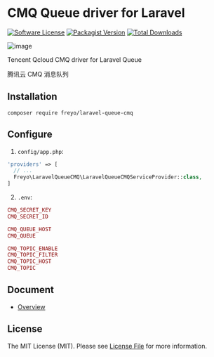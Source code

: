 # CMQ Queue driver for Laravel

[![Software License](https://img.shields.io/badge/license-MIT-brightgreen.svg?style=flat-square)](LICENSE)
[![Packagist Version](https://img.shields.io/packagist/v/freyo/laravel-queue-cmq.svg?style=flat-square)](https://packagist.org/packages/freyo/laravel-queue-cmq)
[![Total Downloads](https://img.shields.io/packagist/dt/freyo/laravel-queue-cmq.svg?style=flat-square)](https://packagist.org/packages/freyo/laravel-queue-cmq)

![image](https://mc.qcloudimg.com/static/img/11e7440091583c474862d471936efe64/MQ-16.svg)

Tencent Qcloud CMQ driver for Laravel Queue

腾讯云 CMQ 消息队列

## Installation

  ```shell
  composer require freyo/laravel-queue-cmq
  ```

## Configure

1. `config/app.php`:

  ```php
  'providers' => [
    // ...
    Freyo\LaravelQueueCMQ\LaravelQueueCMQServiceProvider::class,
  ]
  ```
  
2. `.env`:

  ```php
  CMQ_SECRET_KEY
  CMQ_SECRET_ID
  
  CMQ_QUEUE_HOST
  CMQ_QUEUE
  
  CMQ_TOPIC_ENABLE
  CMQ_TOPIC_FILTER
  CMQ_TOPIC_HOST
  CMQ_TOPIC
  ```
  
## Document

- [Overview](https://cloud.tencent.com/document/product/406)

## License

The MIT License (MIT). Please see [License File](LICENSE) for more information.
